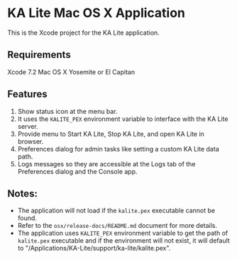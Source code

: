 KA Lite Mac OS X Application
============================

This is the Xcode project for the KA Lite application.


## Requirements

Xcode 7.2
Mac OS X Yosemite or El Capitan


## Features

1. Show status icon at the menu bar.
1. It uses the `KALITE_PEX` environment variable to interface with the KA Lite server.
1. Provide menu to Start KA Lite, Stop KA Lite, and open KA Lite in browser.
1. Preferences dialog for admin tasks like setting a custom KA Lite data path.
1. Logs messages so they are accessible at the Logs tab of the Preferences dialog and the Console app.


## Notes:
* The application will not load if the `kalite.pex` executable cannot be found.
* Refer to the `osx/release-docs/README.md` document for more details.
* The application uses `KALITE_PEX` environment variable to get the path of `kalite.pex` executable and if the environment will not exist, it will default to "/Applications/KA-Lite/support/ka-lite/kalite.pex".
